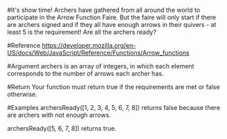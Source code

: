 #It's show time! Archers have gathered from all around the world to participate in the Arrow Function Faire. But the faire will only start if there are archers signed and if they all have enough arrows in their quivers - at least 5 is the requirement! Are all the archers ready?

#Reference https://developer.mozilla.org/en-US/docs/Web/JavaScript/Reference/Functions/Arrow_functions

#Argument archers is an array of integers, in which each element corresponds to the number of arrows each archer has.

#Return Your function must return true if the requirements are met or false otherwise.

#Examples archersReady([1, 2, 3, 4, 5, 6, 7, 8]) returns false because there are archers with not enough arrows.

archersReady([5, 6, 7, 8]) returns true.